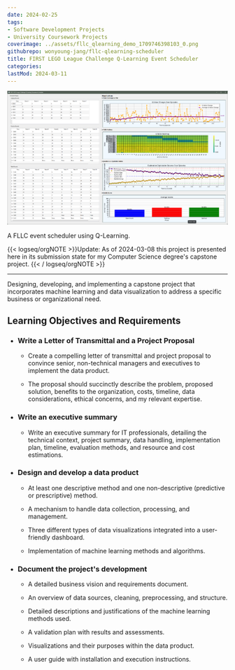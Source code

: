 ```yaml
---
date: 2024-02-25
tags:
- Software Development Projects
- University Coursework Projects
coverimage: ../assets/fllc_qlearning_demo_1709746398103_0.png
githubrepo: wonyoung-jang/fllc-qlearning-scheduler
title: FIRST LEGO League Challenge Q-Learning Event Scheduler
categories:
lastMod: 2024-03-11
---
```

![fllc_qlearning_demo.png](/assets/fllc_qlearning_demo_1709746398103_0.png)

A FLLC event scheduler using Q-Learning.

{{< logseq/orgNOTE >}}Update: As of 2024-03-08 this project is presented here in its submission state for my Computer Science degree's capstone project.
{{< / logseq/orgNOTE >}}

---

Designing, developing, and implementing a capstone project that incorporates machine learning and data visualization to address a specific business or organizational need.

## Learning Objectives and Requirements

  + ### Write a Letter of Transmittal and a Project Proposal

    + Create a compelling letter of transmittal and project proposal to convince senior, non-technical managers and executives to implement the data product.

    + The proposal should succinctly describe the problem, proposed solution, benefits to the organization, costs, timeline, data considerations, ethical concerns, and my relevant expertise.

  + ### Write an executive summary

    + Write an executive summary for IT professionals, detailing the technical context, project summary, data handling, implementation plan, timeline, evaluation methods, and resource and cost estimations.

  + ### Design and develop a data product

    + At least one descriptive method and one non-descriptive (predictive or prescriptive) method.

    + A mechanism to handle data collection, processing, and management.

    + Three different types of data visualizations integrated into a user-friendly dashboard.

    + Implementation of machine learning methods and algorithms.

  + ### Document the project's development

    + A detailed business vision and requirements document.

    + An overview of data sources, cleaning, preprocessing, and structure.

    + Detailed descriptions and justifications of the machine learning methods used.

    + A validation plan with results and assessments.

    + Visualizations and their purposes within the data product.

    + A user guide with installation and execution instructions.
